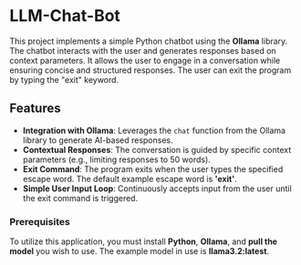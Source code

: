 # LLM-Chat-Bot

This project implements a simple Python chatbot using the **Ollama** library. The chatbot interacts with the user and generates responses based on context parameters. It allows the user to engage in a conversation while ensuring concise and structured responses. The user can exit the program by typing the "exit" keyword.

## Features

- **Integration with Ollama**: Leverages the `chat` function from the Ollama library to generate AI-based responses.
- **Contextual Responses**: The conversation is guided by specific context parameters (e.g., limiting responses to 50 words).
- **Exit Command**: The program exits when the user types the specified escape word. The default example escape word is **'exit'**.
- **Simple User Input Loop**: Continuously accepts input from the user until the exit command is triggered.

### Prerequisites

To utilize this application, you must install **Python**, **Ollama**, and **pull the model** you wish to use. The example model in use is **llama3.2:latest**.
